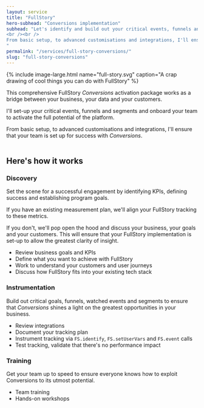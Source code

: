 ```yaml
---
layout: service
title: "FullStory"
hero-subhead: "Conversions implementation"
subhead: "Let's identify and build out your critical events, funnels and segments and onboard your team to activate the full potential of FullStory's <em>Conversions</em>.
<br /><br />
From basic setup, to advanced customisations and integrations, I'll ensure that your team is set up for success.
"
permalink: "/services/full-story-conversions/"
slug: "full-story-conversions"
---
```


{% include image-large.html name="full-story.svg" caption="A crap drawing of cool things you can do with FullStory" %}


This comprehensive FullStory *Conversions* activation package works as a bridge between your business, your data and your customers.

I'll set-up your critical events, funnels and segments and onboard your team to activate the full potential of the platform.

From basic setup, to advanced customisations and integrations, I'll ensure that your team is set up for success with _Conversions_.
<br /><br />


## Here's how it works

### Discovery

Set the scene for a successful engagement by identifying KPIs, defining success and establishing program goals.

If you have an existing measurement plan, we'll align your FullStory tracking to these metrics.

If you don't, we'll pop open the hood and discuss your business, your goals and your customers. This will ensure that your FullStory implementation is set-up to allow the greatest clarity of insight.

<ul class="list">
<li>Review business goals and KPIs</li>
<li>Define what you want to achieve with FullStory</li>
<li>Work to understand your customers and user journeys</li>
<li>Discuss how FullStory fits into your existing tech stack</li>
</ul>

### Instrumentation

Build out critical goals, funnels, watched events and segments to ensure that _Conversions_ shines a light on the greatest opportunities in your business.

<ul class="list">
<li>Review integrations</li>
<li>Document your tracking plan</li>
<li>Instrument tracking via <code>FS.identify</code>, <code>FS.setUserVars</code> and <code>FS.event</code> calls</li>
<li>Test tracking, validate that there's no performance impact </li>
</ul>

### Training

Get your team up to speed to ensure everyone knows how to exploit Conversions to its utmost potential.

<ul class="list">
<li>Team training</li>
<li>Hands-on workshops</li>
</ul>

